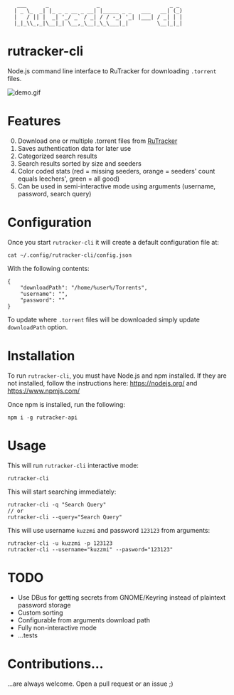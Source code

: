 ```
   ___      _               _                      _ _
  | _ \_  _| |_ _ _ __ _ __| |_____ _ _   ___   __| (_)
  |   / || |  _| '_/ _` / _| / / -_) '_| |___| / _| | |
  |_|_\\_,_|\__|_| \__,_\__|_\_\___|_|         \__|_|_|

```

# rutracker-cli

Node.js command line interface to RuTracker for downloading `.torrent` files.

![demo.gif](https://raw.githubusercontent.com/kuzzmi/rutracker-cli/master/public/demo.gif)

# Features
0. Download one or multiple .torrent files from [RuTracker](https://rutracker.org)
1. Saves authentication data for later use
2. Categorized search results
3. Search results sorted by size and seeders
4. Color coded stats (red = missing seeders, orange = seeders' count equals leechers', green = all good)
5. Can be used in semi-interactive mode using arguments (username, password, search query)

# Configuration

Once you start `rutracker-cli` it will create a default configuration file at:

```
cat ~/.config/rutracker-cli/config.json
```

With the following contents:

```
{
	"downloadPath": "/home/%user%/Torrents",
	"username": "",
	"password": ""
}
```

To update where `.torrent` files will be downloaded simply update `downloadPath` option.

# Installation

To run `rutracker-cli`, you must have Node.js and npm installed. If they are not installed, follow the instructions here: https://nodejs.org/ and https://www.npmjs.com/

Once npm is installed, run the following:

```
npm i -g rutracker-api
```

# Usage

This will run `rutracker-cli` interactive mode:
```
rutracker-cli
```

This will start searching immediately:

```
rutracker-cli -q "Search Query"
// or
rutracker-cli --query="Search Query"
```

This will use username `kuzzmi` and password `123123` from arguments:

```
rutracker-cli -u kuzzmi -p 123123
rutracker-cli --username="kuzzmi" --pasword="123123"
```

# TODO

* Use DBus for getting secrets from GNOME/Keyring instead of plaintext password storage
* Custom sorting
* Configurable from arguments download path
* Fully non-interactive mode
* ...tests

# Contributions...

...are always welcome. Open a pull request or an issue ;)
